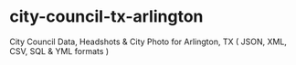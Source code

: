 # city-council-tx-arlington
City Council Data, Headshots &amp; City Photo for Arlington, TX ( JSON, XML, CSV, SQL &amp; YML formats )
